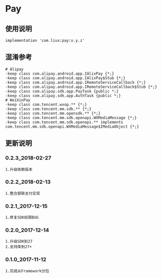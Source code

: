 Pay
===

使用说明
---
```
implementation 'com.liux:pay:x.y.z'
```

混淆参考
---
```
# Alipay
-keep class com.alipay.android.app.IAlixPay {*;}
-keep class com.alipay.android.app.IAlixPay$Stub {*;}
-keep class com.alipay.android.app.IRemoteServiceCallback {*;}
-keep class com.alipay.android.app.IRemoteServiceCallback$Stub {*;}
-keep class com.alipay.sdk.app.PayTask {public *;}
-keep class com.alipay.sdk.app.AuthTask {public *;}
# WeiXinPay
-keep class com.tencent.wxop.** {*;}
-keep class com.tencent.mm.sdk.** {*;}
-keep class com.tencent.mm.opensdk.** {*;}
-keep class com.tencent.mm.sdk.openapi.WXMediaMessage {*;}
-keep class com.tencent.mm.sdk.openapi.** implements com.tencent.mm.sdk.openapi.WXMediaMessage$IMediaObject {*;}
```

更新说明
---
### 0.2.3_2018-02-27
    1.升级依赖版本

### 0.2.2_2018-02-13
    1.整合银联支付实现

### 0.2.1_2017-12-15
    1.修复SDK权限BUG

### 0.2.0_2017-12-14
    1.升级SDK到27
    2.支持库到27+

### 0.1.0_2017-11-12
    1.完成从Framework分包